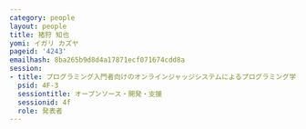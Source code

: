 ```yaml
---
category: people
layout: people
title: 猪狩 知也
yomi: イガリ カズヤ
pageid: '4243'
emailhash: 8ba265b9d8d4a17871ecf071674cdd8a
session:
- title: プログラミング入門者向けのオンラインジャッジシステムによるプログラミング学習支援
  psid: 4F-3
  sessiontitle: オープンソース・開発・支援
  sessionid: 4f
  role: 発表者
---
```

 